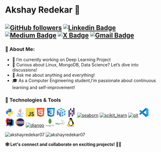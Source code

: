 # Akshay Redekar 🥷
[![GitHub followers](https://img.shields.io/github/followers/Akshayredekar07?label=Follow&style=social)](https://github.com/Akshayredekar07/?tab=follow) [![Linkedin Badge](https://img.shields.io/badge/-akshayredekar07-blue?style=flat-square&logo=Linkedin&logoColor=white&link=https://www.linkedin.com/in/akshayredekar07/)](https://www.linkedin.com/in/akshayredekar07/) [![Medium Badge](https://img.shields.io/badge/-@akshayredekar74-03a57a?style=flat-square&labelColor=000000&logo=Medium&link=https://medium.com/@akshayredekar74)](https://medium.com/@akshayredekar74) [![X Badge](https://img.shields.io/badge/-@akshayredekar07-1ca0f1?style=flat-square&labelColor=f5f8fa&logo=x&logoColor=1ca0f1)](https://twitter.com/akshayredekar07) [![Gmail Badge](https://img.shields.io/badge/-akshayredekar04@gmail.com-c14438?style=flat-square&logo=Gmail&logoColor=white&link=mailto:akshayredekar04@gmail.com)](mailto:akshayredekar04@gmail.com)
---

### 💫 About Me: 
- 🌱 I’m currently working on Deep Learning Project
- 🌟 Curious about Linux, MongoDB, Data Science? Let’s dive into discussions!
- 💬 Ask me about anything and everything!
- 🎓 As a Computer Engineering student,I’m passionate about continuous learning and self-improvement!


### 🔧 Technologies & Tools

<p align="left">
<a href="https://www.python.org" target="_blank" rel="noreferrer"><img src="https://raw.githubusercontent.com/devicons/devicon/master/icons/python/python-original.svg" alt="python" width="30" height="30"/></a>
<a href="https://www.java.com" target="_blank" rel="noreferrer"><img src="https://raw.githubusercontent.com/devicons/devicon/master/icons/java/java-original.svg" alt="java" width="30" height="30"/></a>
<a href="https://www.javascript.com" target="_blank" rel="noreferrer"><img src="https://raw.githubusercontent.com/devicons/devicon/master/icons/javascript/javascript-original.svg" alt="javascript" width="30" height="30"/></a>
<a href="https://www.w3.org/html/" target="_blank" rel="noreferrer"><img src="https://raw.githubusercontent.com/devicons/devicon/master/icons/html5/html5-original.svg" alt="html" width="30" height="30"/></a>
<a href="https://www.w3schools.com/css/" target="_blank" rel="noreferrer"><img src="https://raw.githubusercontent.com/devicons/devicon/master/icons/css3/css3-original.svg" alt="css" width="30" height="30"/></a>
<a href="https://numpy.org/" target="_blank" rel="noreferrer"><img src="https://raw.githubusercontent.com/devicons/devicon/master/icons/numpy/numpy-original.svg" alt="numpy" width="30" height="30"/></a>
<a href="https://pandas.pydata.org/" target="_blank" rel="noreferrer"><img src="https://raw.githubusercontent.com/devicons/devicon/2ae2a900d2f041da66e950e4d48052658d850630/icons/pandas/pandas-original.svg" alt="pandas" width="30" height="30"/></a>
<a href="https://seaborn.pydata.org/" target="_blank" rel="noreferrer"><img src="https://seaborn.pydata.org/_images/logo-mark-lightbg.svg" alt="seaborn" width="30" height="30"/></a>
<a href="https://scikit-learn.org/" target="_blank" rel="noreferrer"><img src="https://upload.wikimedia.org/wikipedia/commons/0/05/Scikit_learn_logo_small.svg" alt="scikit_learn" width="30" height="30"/></a>
<a href="https://git-scm.com/" target="_blank" rel="noreferrer"><img src="https://www.vectorlogo.zone/logos/git-scm/git-scm-icon.svg" alt="git" width="30" height="30"/></a>
<!-- <a href="https://github.com/" target="_blank" rel="noreferrer"><img src="https://github.githubassets.com/images/modules/logos_page/GitHub-Mark.png" alt="github" width="30" height="30"/></a> -->
<a href="https://code.visualstudio.com/" target="_blank" rel="noreferrer"><img src="https://raw.githubusercontent.com/devicons/devicon/master/icons/vscode/vscode-original.svg" alt="vscode" width="30" height="30"/></a>
<a href="https://www.jetbrains.com/idea/" target="_blank" rel="noreferrer"><img src="https://raw.githubusercontent.com/devicons/devicon/master/icons/intellij/intellij-original.svg" alt="intellij" width="30" height="30"/></a>
<a href="https://www.eclipse.org/" target="_blank" rel="noreferrer"><img src="https://raw.githubusercontent.com/devicons/devicon/master/icons/eclipse/eclipse-original.svg" alt="eclipse" width="30" height="30"/></a>
<a href="https://www.djangoproject.com/" target="_blank" rel="noreferrer"><img src="https://cdn.worldvectorlogo.com/logos/django.svg" alt="django" width="30" height="30"/></a>
<a href="https://www.mongodb.com/" target="_blank" rel="noreferrer"><img src="https://raw.githubusercontent.com/devicons/devicon/master/icons/mongodb/mongodb-original-wordmark.svg" alt="mongodb" width="30" height="30"/></a>
<a href="https://www.mysql.com/" target="_blank" rel="noreferrer"><img src="https://raw.githubusercontent.com/devicons/devicon/master/icons/mysql/mysql-original-wordmark.svg" alt="mysql" width="30" height="30"/></a>
<!-- <a href="https://cloud.google.com" target="_blank" rel="noreferrer"><img src="https://www.vectorlogo.zone/logos/google_cloud/google_cloud-icon.svg" alt="gcp" width="30" height="30"/></a> -->
<a href="https://www.linux.org/" target="_blank" rel="noreferrer"><img src="https://raw.githubusercontent.com/devicons/devicon/master/icons/linux/linux-original.svg" alt="linux" width="30" height="30"/></a>
</p>

<!-- Github stats -->
<p>
  <img src="https://github-readme-stats.vercel.app/api?username=akshayredekar07&show_icons=true&locale=en&theme=light" alt="akshayredekar07" width="390" height="150" />
  <img src="https://github-readme-streak-stats.herokuapp.com/?user=akshayredekar07&theme=light" alt="akshayredekar07" width="390" height="150" />
</p>

**🕸️ Let's connect and collaborate on exciting projects! 🚀💡**
